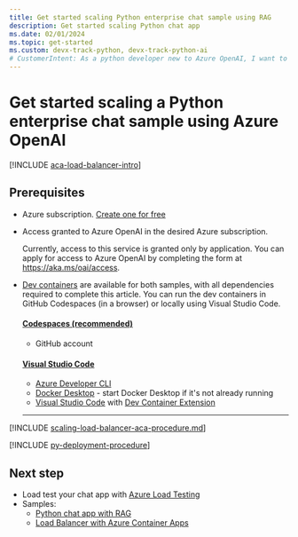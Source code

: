 ```yaml
---
title: Get started scaling Python enterprise chat sample using RAG
description: Get started scaling Python chat app 
ms.date: 02/01/2024
ms.topic: get-started
ms.custom: devx-track-python, devx-track-python-ai
# CustomerIntent: As a python developer new to Azure OpenAI, I want to scale my OpenAI capacity to avoid rate limit errors.
---
```


# Get started scaling a Python enterprise chat sample using Azure OpenAI

[!INCLUDE [aca-load-balancer-intro](../intro/includes/scaling-load-balancer-aca-introduction.md)]

## Prerequisites

* Azure subscription.  [Create one for free](https://azure.microsoft.com/free/ai-services?azure-portal=true) 
* Access granted to Azure OpenAI in the desired Azure subscription.

    Currently, access to this service is granted only by application. You can apply for access to Azure OpenAI by completing the form at https://aka.ms/oai/access.

* [Dev containers](https://containers.dev/) are available for both samples, with all dependencies required to complete this article. You can run the dev containers in GitHub Codespaces (in a browser) or locally using Visual Studio Code.

    #### [Codespaces (recommended)](#tab/github-codespaces)
    
    * GitHub account
    
    #### [Visual Studio Code](#tab/visual-studio-code)
    * [Azure Developer CLI](../azure-developer-cli/install-azd.md?tabs=winget-windows%2Cbrew-mac%2Cscript-linux&pivots=os-windows)
    * [Docker Desktop](https://www.docker.com/products/docker-desktop/) - start Docker Desktop if it's not already running
    * [Visual Studio Code](https://code.visualstudio.com/) with [Dev Container Extension](https://marketplace.visualstudio.com/items?itemName=ms-vscode-remote.remote-containers)
    
    ---

[!INCLUDE [scaling-load-balancer-aca-procedure.md](../intro/includes/scaling-load-balancer-aca-procedure.md)]

[!INCLUDE [py-deployment-procedure](../intro/includes/redeploy-procedure-py-chat.md)]

## Next step

* Load test your chat app with [Azure Load Testing](/azure/load-testing/)
* Samples: 
    * [Python chat app with RAG](https://github.com/Azure-Samples/azure-search-openai-demo)
    * [Load Balancer with Azure Container Apps](https://github.com/Azure-Samples/openai-aca-lb)
